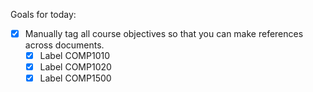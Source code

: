 Goals for today:

* [X] Manually tag all course objectives so that you can make references across
      documents.
    * [X] Label COMP1010
    * [X] Label COMP1020
    * [X] Label COMP1500
